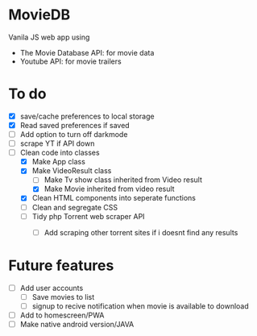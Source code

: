 # MovieDB
Vanila JS web app using 
  - The Movie Database API: for movie data
  - Youtube API: for movie trailers
  


# To do
  - [X] save/cache preferences to local storage
  - [X] Read saved preferences if saved
  - [ ] Add option to turn off darkmode
  - [ ] scrape YT if API down
  - [ ] Clean code into classes
    - [X] Make App class
    - [X] Make VideoResult class
      - [ ] Make Tv show class inherited from Video result
      - [X] Make Movie inherited from video result
    - [X] Clean HTML components into seperate functions
    - [ ] Clean and segregate CSS
    - [ ] Tidy php Torrent web scraper API
      - [ ] Add scraping other torrent sites if i doesnt find any results



# Future features
  - [ ] Add user accounts
    - [ ] Save movies to list
    - [ ] signup to recive notification when movie is available to download
  - [ ] Add to homescreen/PWA
  - [ ] Make native android version/JAVA
